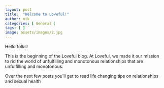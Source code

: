 ```yaml
---
layout: post
title:  "Welcome to Loveful!"
author: nik
categories: [ General ]
tags: [ ]
image: assets/images/2.jpg
---
```


Hello folks!

This is the beginning of the Loveful blog. At Loveful, we made it our mission to rid the world of unfulfilling and monotonous relationships that are unfulfilling and monotonous. 

Over the next few posts you'll get to read life changing tips on relationships and sexual health
